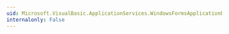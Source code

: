 ```yaml
---
uid: Microsoft.VisualBasic.ApplicationServices.WindowsFormsApplicationBase.DoEvents
internalonly: False
---
```

